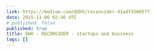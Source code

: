 ```yaml
---
link: https://medium.com/@dhh/reconsider-41adf356857f
date: 2015-11-06 02:46 UTC
# published: false
published: true
title: DHH - RECONSIDER - startups and business
tags: []
---
```



